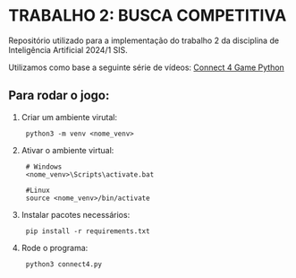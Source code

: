 # TRABALHO 2: BUSCA COMPETITIVA
Repositório utilizado para a implementação do trabalho 2 da disciplina de Inteligência Artificial 2024/1 SIS.

Utilizamos como base a seguinte série de vídeos:
[Connect 4 Game Python](https://www.youtube.com/playlist?list=PLFCB5Dp81iNV_inzM-R9AKkZZlePCZdtV)

## Para rodar o jogo:

1. Criar um ambiente virutal:

        python3 -m venv <nome_venv>
2. Ativar o ambiente virtual:

        # Windows
        <nome_venv>\Scripts\activate.bat
        
        #Linux
        source <nome_venv>/bin/activate
3. Instalar pacotes necessários:

        pip install -r requirements.txt

4. Rode o programa:

        python3 connect4.py
        
        




